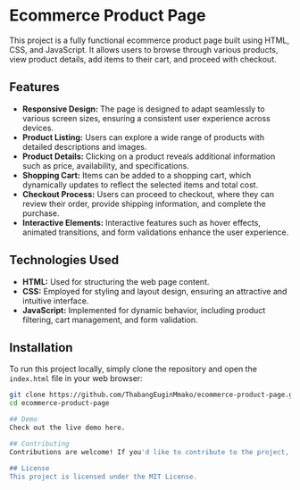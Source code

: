 # Ecommerce Product Page

This project is a fully functional ecommerce product page built using HTML, CSS, and JavaScript. It allows users to browse through various products, view product details, add items to their cart, and proceed with checkout.

## Features

- **Responsive Design:** The page is designed to adapt seamlessly to various screen sizes, ensuring a consistent user experience across devices.
- **Product Listing:** Users can explore a wide range of products with detailed descriptions and images.
- **Product Details:** Clicking on a product reveals additional information such as price, availability, and specifications.
- **Shopping Cart:** Items can be added to a shopping cart, which dynamically updates to reflect the selected items and total cost.
- **Checkout Process:** Users can proceed to checkout, where they can review their order, provide shipping information, and complete the purchase.
- **Interactive Elements:** Interactive features such as hover effects, animated transitions, and form validations enhance the user experience.

## Technologies Used

- **HTML:** Used for structuring the web page content.
- **CSS:** Employed for styling and layout design, ensuring an attractive and intuitive interface.
- **JavaScript:** Implemented for dynamic behavior, including product filtering, cart management, and form validation.

## Installation

To run this project locally, simply clone the repository and open the `index.html` file in your web browser:

```bash
git clone https://github.com/ThabangEuginMmako/ecommerce-product-page.git
cd ecommerce-product-page

## Demo
Check out the live demo here.

## Contributing
Contributions are welcome! If you'd like to contribute to the project, please fork the repository and submit a pull request with your changes.

## License
This project is licensed under the MIT License.
